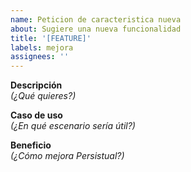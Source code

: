 ```yaml
---
name: Peticion de caracteristica nueva
about: Sugiere una nueva funcionalidad
title: '[FEATURE]'
labels: mejora
assignees: ''
---
```


**Descripción**  
_(¿Qué quieres?)_

**Caso de uso**  
_(¿En qué escenario sería útil?)_

**Beneficio**  
_(¿Cómo mejora Persistual?)_
